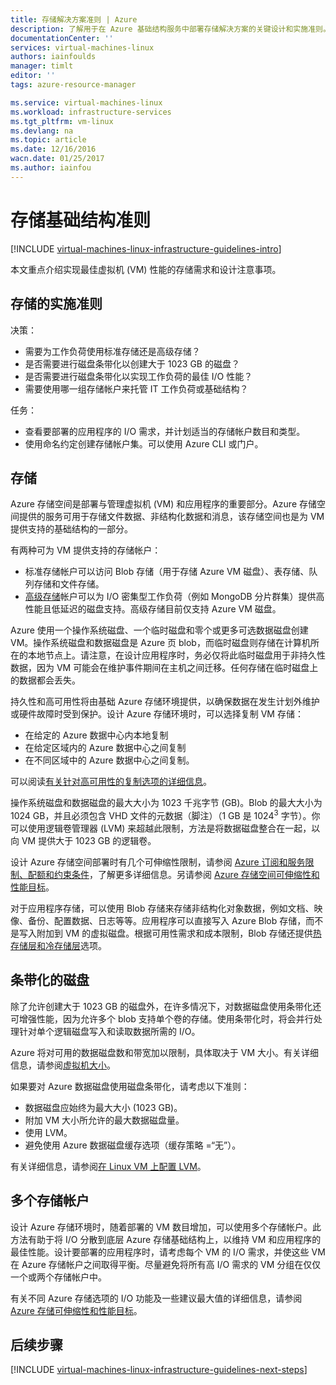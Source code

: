 ```yaml
---
title: 存储解决方案准则 | Azure
description: 了解用于在 Azure 基础结构服务中部署存储解决方案的关键设计和实施准则。
documentationCenter: ''
services: virtual-machines-linux
authors: iainfoulds
manager: timlt
editor: ''
tags: azure-resource-manager

ms.service: virtual-machines-linux
ms.workload: infrastructure-services
ms.tgt_pltfrm: vm-linux
ms.devlang: na
ms.topic: article
ms.date: 12/16/2016
wacn.date: 01/25/2017
ms.author: iainfou
---
```


# 存储基础结构准则

[!INCLUDE [virtual-machines-linux-infrastructure-guidelines-intro](../../includes/virtual-machines-linux-infrastructure-guidelines-intro.md)]

本文重点介绍实现最佳虚拟机 (VM) 性能的存储需求和设计注意事项。

## 存储的实施准则

决策：

- 需要为工作负荷使用标准存储还是高级存储？
- 是否需要进行磁盘条带化以创建大于 1023 GB 的磁盘？
- 是否需要进行磁盘条带化以实现工作负荷的最佳 I/O 性能？
- 需要使用哪一组存储帐户来托管 IT 工作负荷或基础结构？

任务：

- 查看要部署的应用程序的 I/O 需求，并计划适当的存储帐户数目和类型。
- 使用命名约定创建存储帐户集。可以使用 Azure CLI 或门户。

## 存储

Azure 存储空间是部署与管理虚拟机 (VM) 和应用程序的重要部分。Azure 存储空间提供的服务可用于存储文件数据、非结构化数据和消息，该存储空间也是为 VM 提供支持的基础结构的一部分。

有两种可为 VM 提供支持的存储帐户：

- 标准存储帐户可以访问 Blob 存储（用于存储 Azure VM 磁盘）、表存储、队列存储和文件存储。
- [高级存储](../storage/storage-premium-storage.md)帐户可以为 I/O 密集型工作负荷（例如 MongoDB 分片群集）提供高性能且低延迟的磁盘支持。高级存储目前仅支持 Azure VM 磁盘。

Azure 使用一个操作系统磁盘、一个临时磁盘和零个或更多可选数据磁盘创建 VM。操作系统磁盘和数据磁盘是 Azure 页 blob，而临时磁盘则存储在计算机所在的本地节点上。请注意，在设计应用程序时，务必仅将此临时磁盘用于非持久性数据，因为 VM 可能会在维护事件期间在主机之间迁移。任何存储在临时磁盘上的数据都会丢失。

持久性和高可用性将由基础 Azure 存储环境提供，以确保数据在发生计划外维护或硬件故障时受到保护。设计 Azure 存储环境时，可以选择复制 VM 存储：

- 在给定的 Azure 数据中心内本地复制
- 在给定区域内的 Azure 数据中心之间复制
- 在不同区域中的 Azure 数据中心之间复制。

可以阅读[有关针对高可用性的复制选项的详细信息](../storage/storage-introduction.md#replication-for-durability-and-high-availability)。

操作系统磁盘和数据磁盘的最大大小为 1023 千兆字节 (GB)。Blob 的最大大小为 1024 GB，并且必须包含 VHD 文件的元数据（脚注）（1 GB 是 1024<sup>3</sup> 字节）。你可以使用逻辑卷管理器 (LVM) 来超越此限制，方法是将数据磁盘整合在一起，以向 VM 提供大于 1023 GB 的逻辑卷。

设计 Azure 存储空间部署时有几个可伸缩性限制，请参阅 [Azure 订阅和服务限制、配额和约束条件](../azure-subscription-service-limits.md#storage-limits)，了解更多详细信息。另请参阅 [Azure 存储空间可伸缩性和性能目标](../storage/storage-scalability-targets.md)。

对于应用程序存储，可以使用 Blob 存储来存储非结构化对象数据，例如文档、映像、备份、配置数据、日志等等。应用程序可以直接写入 Azure Blob 存储，而不是写入附加到 VM 的虚拟磁盘。根据可用性需求和成本限制，Blob 存储还提供[热存储层和冷存储层](../storage/storage-blob-storage-tiers.md)选项。

## 条带化的磁盘
除了允许创建大于 1023 GB 的磁盘外，在许多情况下，对数据磁盘使用条带化还可增强性能，因为允许多个 blob 支持单个卷的存储。使用条带化时，将会并行处理针对单个逻辑磁盘写入和读取数据所需的 I/O。

Azure 将对可用的数据磁盘数和带宽加以限制，具体取决于 VM 大小。有关详细信息，请参阅[虚拟机大小](./virtual-machines-linux-sizes.md)。

如果要对 Azure 数据磁盘使用磁盘条带化，请考虑以下准则：

- 数据磁盘应始终为最大大小 (1023 GB)。
- 附加 VM 大小所允许的最大数据磁盘量。
- 使用 LVM。
- 避免使用 Azure 数据磁盘缓存选项（缓存策略 =“无”）。

有关详细信息，请参阅[在 Linux VM 上配置 LVM](./virtual-machines-linux-configure-lvm.md)。

## 多个存储帐户

设计 Azure 存储环境时，随着部署的 VM 数目增加，可以使用多个存储帐户。此方法有助于将 I/O 分散到底层 Azure 存储基础结构上，以维持 VM 和应用程序的最佳性能。设计要部署的应用程序时，请考虑每个 VM 的 I/O 需求，并使这些 VM 在 Azure 存储帐户之间取得平衡。尽量避免将所有高 I/O 需求的 VM 分组在仅仅一个或两个存储帐户中。

有关不同 Azure 存储选项的 I/O 功能及一些建议最大值的详细信息，请参阅 [Azure 存储可伸缩性和性能目标](../storage/storage-scalability-targets.md)。

## <a name="next-steps"></a>后续步骤

[!INCLUDE [virtual-machines-linux-infrastructure-guidelines-next-steps](../../includes/virtual-machines-linux-infrastructure-guidelines-next-steps.md)]

<!---HONumber=Mooncake_Quality_Review_1215_2016-->